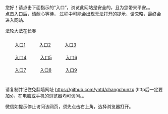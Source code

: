 您好！请点击下面指示的“入口”，浏览此网站是安全的，且为您带来平安。。 <br/>
点击入口后，请耐心等待， 过程中可能会出现无法打开的提示，请忽略，最终会进入网站. </br>

法轮大法在长春<br/>
<div style="padding:10px"><a style="margin:20px" target="_blank" href="https://d4tq4tzwg5ab.cloudfront.net/2Qpsp?dkzrlb" id="ccLink1" rel="nofollow">入口1</a> <a target="_blank" style="margin:20px" href="https://d1kbndlpkcls2z.cloudfront.net/2Qpsp?rxxdekc" id="ccLink2" rel="nofollow">入口2</a> <a style="margin:20px" target="_blank" href="https://d1pu6654xpfcj6.cloudfront.net/2Qpsp?zxcwhf" id="ccLink3" rel="nofollow">入口3</a></div>

<div style="padding:10px" ><a style="margin:20px" target="_blank" href="https://d4tq4tzwg5ab.cloudfront.net/2Qpsp?dkzrlb" id="ccLink4" rel="nofollow">入口4</a> <a style="margin:20px" href="https://d1kbndlpkcls2z.cloudfront.net/2Qpsp?rxxdekc" target="_blank" id="ccLink5" rel="nofollow">入口5</a> <a style="margin:20px" href="https://d1pu6654xpfcj6.cloudfront.net/2Qpsp?zxcwhf" target="_blank" id="ccLink6" rel="nofollow">入口6</a></div>

<div style="padding:10px"><a style="margin:20px" target="_blank" href="https://d4tq4tzwg5ab.cloudfront.net/2Qpsp?dkzrlb" id="ccLink7" rel="nofollow">入口7</a> <a style="margin:20px" href="https://d1kbndlpkcls2z.cloudfront.net/2Qpsp?rxxdekc" target="_blank" id="ccLink8" rel="nofollow">入口8</a> <a style="margin:20px" target="_blank" href="https://d1pu6654xpfcj6.cloudfront.net/2Qpsp?zxcwhf" id="ccLink9" rel="nofollow">入口9</a></div>

<br/>



请复制并记住免翻墙网址 https://github.com/yntd/changchunzx (http后一定要加s)，在电脑或手机的浏览器均可访问。。<br/>

微信如提示停止访问该网页，须先点击右上角，选择浏览器打开。

